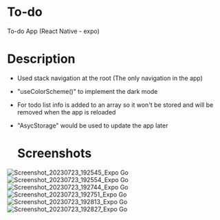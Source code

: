 # To-do
To-do App (React Native - expo)

# Description
- Used stack navigation at the root (The only navigation in the app)
- "useColorScheme()" to implement the dark mode
- For todo list info is added to an array so it won't be stored and will be removed when the app is reloaded
- "AsycStorage" would be used to update the app later

  # Screenshots
  
![Screenshot_20230723_192545_Expo Go](https://github.com/Holat/to-do/assets/105239299/10935bc1-b6b8-4982-8915-2da0949218c3)
![Screenshot_20230723_192554_Expo Go](https://github.com/Holat/to-do/assets/105239299/dc44e80f-cb89-4f54-9a95-661f3adca822)
![Screenshot_20230723_192744_Expo Go](https://github.com/Holat/to-do/assets/105239299/ef7a695a-6466-4936-a04d-80f96ceeb878)
![Screenshot_20230723_192751_Expo Go](https://github.com/Holat/to-do/assets/105239299/32638759-6500-4fbf-975a-273fced15a50)
![Screenshot_20230723_192813_Expo Go](https://github.com/Holat/to-do/assets/105239299/2eeff16f-67be-48c3-8e1c-4140bef5aabd)
![Screenshot_20230723_192827_Expo Go](https://github.com/Holat/to-do/assets/105239299/119a15f7-4b91-4a1e-8851-9d711c9b4997)
